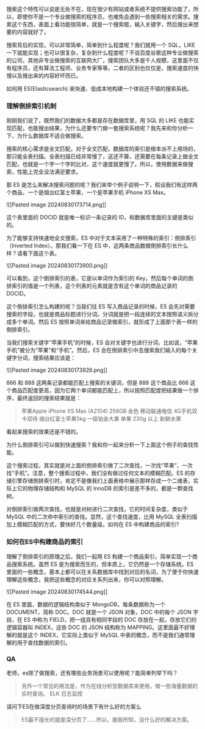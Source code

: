 
搜索这个特性可以说是无处不在，现在很少有网站或者系统不提供搜索功能了，所以，即使你不是一个专业做搜索的程序员，也难免会遇到一些搜索相关的需求。搜索这个东西，表面上看功能很简单，就是一个搜索框，输入关键字，然后搜出来想要的内容就好了。

搜索背后的实现，可以非常简单，简单到什么程度呢？我们就用一个 SQL，LIKE 一下就能实现；也可以很复杂，复杂到什么程度呢？不说百度谷歌这种专业做搜索的公司，其他非专业做搜索的互联网大厂，搜索团队大多是千人规模，这里面不仅有程序员，还有算法工程师、业务专家等等。二者的区别也仅仅是，搜索速度的快慢以及搜出来的内容好坏而已。

如何用 ES(Elasticsearch) 来快速、低成本地构建一个体验还不错的搜索系统。

### 理解倒排索引机制

刚刚我们说了，既然我们的数据大多都是存在数据库里，用 SQL 的 LIKE 也能实现匹配，也能搜出结果，为什么还要专门做一套搜索系统呢？我先来和你分析一下，为什么数据库不适合做搜索。

搜索的核心需求是全文匹配，对于全文匹配，数据库的索引是根本派不上用场的，那只能全表扫描。全表扫描已经非常慢了，这还不算，还需要在每条记录上做全文匹配，也就是一个字一个字的比对，这个速度就更慢了。所以，使用数据来做搜索，性能上完全没法满足要求。

那 ES 是怎么来解决搜索问题的呢？我们来举个例子说明一下，假设我们有这样两个商品，一个是烟台红富士苹果，一个是苹果手机 iPhone XS Max。

![[Pasted image 20240830173714.png]]

这个表里面的 DOCID 就是唯一标识一条记录的 ID，和数据库里面的主键是类似的。

为了能够支持快速地全文搜索，ES 中对于文本采用了一种特殊的索引：倒排索引（Inverted Index）。那我们看一下在 ES 中，这两条商品数据倒排索引长什么样？请看下面这个表。

![[Pasted image 20240830173900.png]]

可以看到，这个倒排索引的表，它是以单词作为索引的 Key，然后每个单词的倒排索引的值是一个列表，这个列表的元素就是含有这个单词的商品记录的 DOCID。

这个倒排索引怎么构建的呢？当我们往 ES 写入商品记录的时候，ES 会先对需要搜索的字段，也就是商品标题进行分词。分词就是把一段连续的文本按照语义拆分成多个单词。然后 ES 按照单词来给商品记录做索引，就形成了上面那个表一样的倒排索引。

当我们搜索关键字“苹果手机”的时候，ES 会对关键字也进行分词，比如说，“苹果手机”被分为“苹果”和“手机”。然后，ES 会在倒排索引中去搜索我们输入的每个关键字分词，搜索结果应该是：

![[Pasted image 20240830173926.png]]

666 和 888 这两条记录都能匹配上搜索的关键词，但是 888 这个商品比 666 这个商品匹配度更高，因为它两个单词都能匹配上，所以按照匹配度把结果做一个排序，最终返回的搜索结果就是：

> 苹果Apple iPhone XS Max (A2104) 256GB 金色 移动联通电信 4G手机双卡双待
> 烟台红富士苹果5kg 一级铂金大果 单果 230g 以上 新鲜水果

看起来搜索的效果还是不错的。

为什么倒排索引可以做到快速搜索？我和你一起来分析一下上面这个例子的查找性能。

这个搜索过程，其实就是对上面的倒排索引做了二次查找，一次找“苹果”，一次找“手机”。注意，整个搜索过程中，我们没有做过任何文本的模糊匹配。ES 的存储引擎存储倒排索引时，肯定不是像我们上面表格中展示那样存成一个二维表，实际上它的物理存储结构和 MySQL 的 InnoDB 的索引是差不多的，都是一颗查找树。

对倒排索引做两次查找，也就是对树进行二次查找，它的时间复杂度，类似于 MySQL 中的二次命中索引的查找。显然，这个查找速度，比用 MySQL 全表扫描加上模糊匹配的方式，要快好几个数量级。如何在 ES 中构建商品的索引?

### 如何在ES中构建商品的索引

理解了倒排索引的原理之后，我们一起用 ES 构建一个商品索引，简单实现一个商品搜索系统。虽然 ES 是为搜索而生的，但本质上，它仍然是一个存储系统。ES 里面的一些概念，基本上都可以在关系数据库中找到对应的名词，为了便于你快速理解这些概念，我把这些概念的对应关系列出来，你可以对照理解。

![[Pasted image 20240830174544.png]]

在 ES 里面，数据的逻辑结构类似于 MongoDB，每条数据称为一个 DOCUMENT，简称 DOC。DOC 就是一个 JSON 对象，DOC 中的每个 JSON 字段，在 ES 中称为 FIELD，把一组具有相同字段的 DOC 存放在一起，存放它们的逻辑容器叫 INDEX，这些 DOC 的 JSON 结构称为 MAPPING。这里面最不好理解的就是这个 INDEX，它实际上类似于 MySQL 中表的概念，而不是我们通常理解的用于查找数据的索引。

### QA

老师，es除了做搜索，还有哪些业务场景可以使用呢？能简单列举下吗？

>  另外一个常见的用法是，作为在线分析型数据库来使用，做一些海量数据的实时查询。 ELK 日志监控

请问下ES在做深度分页查询时的场景下有什么好的方案么

> ES最不擅长的就是深分页了……所以，据我所知，没什么好的解决方案。


